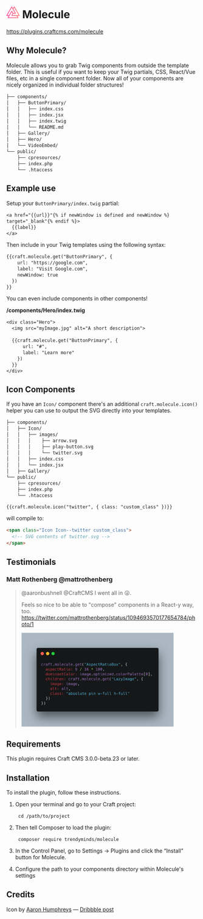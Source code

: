# <img src="resources/img/logo.svg" width="35" alt="Molecule logo"> Molecule

https://plugins.craftcms.com/molecule

## Why Molecule?

Molecule allows you to grab Twig components from outside the template folder. This is useful if you want to keep your Twig partials, CSS, React/Vue files, etc in a single component folder. Now all of your components are nicely organized in individual folder structures!

```
├── components/
│   ├── ButtonPrimary/
│   │   ├── index.css
│   │   ├── index.jsx
│   │   ├── index.twig
│   │   └── README.md
│   ├── Gallery/
│   ├── Hero/
│   └── VideoEmbed/
└── public/
    ├── cpresources/
    ├── index.php
    └── .htaccess
```

## Example use

Setup your `ButtonPrimary/index.twig` partial:
```twig
<a href="{{url}}"{% if newWindow is defined and newWindow %} target="_blank"{% endif %}>
  {{label}}
</a>
```

Then include in your Twig templates using the following syntax:
```twig
{{craft.molecule.get("ButtonPrimary", {
    url: "https://google.com",
    label: "Visit Google.com",
    newWindow: true
  })
}}
```

You can even include components in other components!

**/components/Hero/index.twig**
```twig
<div class="Hero">
  <img src="myImage.jpg" alt="A short description">

  {{craft.molecule.get("ButtonPrimary", {
      url: "#",
      label: "Learn more"
    })
  }}
</div>
```

## Icon Components
If you have an `Icon/` component there's an additional `craft.molecule.icon()` helper you can use to output the SVG directly into your templates.

```
├── components/
│   ├── Icon/
│   │   ├── images/
│   │   │    ├── arrow.svg
│   │   │    ├── play-button.svg
│   │   │    └── twitter.svg
│   │   ├── index.css
│   │   └── index.jsx
│   ├── Gallery/
└── public/
    ├── cpresources/
    ├── index.php
    └── .htaccess
```

```twig
{{craft.molecule.icon("twitter", { class: "custom_class" })}}
```

will compile to:

```html
<span class="Icon Icon--twitter custom_class">
  <!-- SVG contents of twitter.svg -->
</span>
```

## Testimonials
### Matt Rothenberg @mattrothenberg
> @aaronbushnell @CraftCMS I went all in 😜.
>
>Feels so nice to be able to "compose" components in a React-y way, too. https://twitter.com/mattrothenberg/status/1094693570177654784/photo/1
>
> <img src="resources/img/testimonials/01.png" alt="AspectRatioBox component from Matt Rothenberg" width="400">

## Requirements

This plugin requires Craft CMS 3.0.0-beta.23 or later.

## Installation

To install the plugin, follow these instructions.

1. Open your terminal and go to your Craft project:

        cd /path/to/project

2. Then tell Composer to load the plugin:

        composer require trendyminds/molecule

3. In the Control Panel, go to Settings → Plugins and click the “Install” button for Molecule.

4. Configure the path to your components directory within Molecule's settings

## Credits
Icon by [Aaron Humphreys](https://dribbble.com/AarhCreative) &mdash; [Dribbble post](https://dribbble.com/shots/3506937-Free-iOS-App-Icons)
